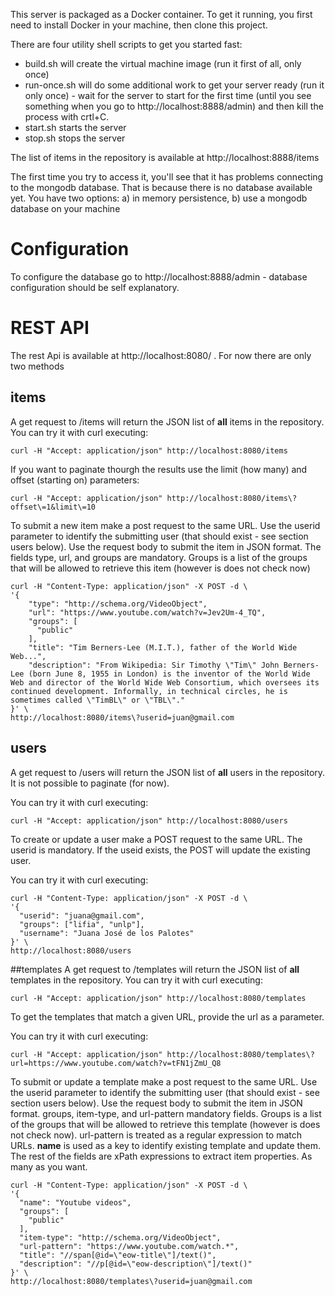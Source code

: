 This server is packaged as a Docker container.
To get it running, you first need to install Docker in your machine, then clone this project.

There are four utility shell scripts to get you started fast:

* build.sh will create the virtual machine image (run it first of all, only once)
* run-once.sh will do some additional work to get your server ready (run it only once) - wait for the server to start for the first time (until you see something when you go to http://localhost:8888/admin) and then kill the process with crtl+C.
* start.sh starts the server
* stop.sh stops the server

The list of items in the repository is available at http://localhost:8888/items

The first time you try to access it, you'll see that it has problems connecting to the mongodb database. That is because there is no database available yet. You have two options:
a) in memory persistence, b) use a mongodb database on your machine

# Configuration
To configure the database go to http://localhost:8888/admin - database configuration should be self explanatory.

# REST API
The rest Api is available at http://localhost:8080/ . For now there are only two methods

## items
A get request to /items will return the JSON list of __all__ items in the repository.
You can try it with curl executing:
```
curl -H "Accept: application/json" http://localhost:8080/items
```
If you want to paginate thourgh the results use the limit (how many) and offset (starting on) parameters:

```
curl -H "Accept: application/json" http://localhost:8080/items\?offset\=1&limit\=10
```

To submit a new item make a post request to the same URL. Use the userid parameter to identify the submitting user (that should exist - see section users below). Use the request body to submit the item in JSON format.
The fields type, url, and groups are mandatory. Groups is a list of the groups that will be allowed to retrieve this item (however is does not check now)

```
curl -H "Content-Type: application/json" -X POST -d \
'{
    "type": "http://schema.org/VideoObject",
    "url": "https://www.youtube.com/watch?v=Jev2Um-4_TQ",
    "groups": [
      "public"
    ],
    "title": "Tim Berners-Lee (M.I.T.), father of the World Wide Web...",
    "description": "From Wikipedia: Sir Timothy \"Tim\" John Berners-Lee (born June 8, 1955 in London) is the inventor of the World Wide Web and director of the World Wide Web Consortium, which oversees its continued development. Informally, in technical circles, he is sometimes called \"TimBL\" or \"TBL\"."
}' \
http://localhost:8080/items\?userid=juan@gmail.com
```
## users
A get request to /users will return the JSON list of __all__ users in the repository. It is not possible to paginate (for now).

You can try it with curl executing:
```
curl -H "Accept: application/json" http://localhost:8080/users
```

To create or update a user make a POST request to the same URL. The userid is mandatory. If the useid exists, the POST will update the existing user.

You can try it with curl executing:
```
curl -H "Content-Type: application/json" -X POST -d \
'{
  "userid": "juana@gmail.com",
  "groups": ["lifia", "unlp"],
  "username": "Juana José de los Palotes"
}' \
http://localhost:8080/users
```
##templates
A get request to /templates will return the JSON list of __all__ templates in the repository.
You can try it with curl executing:
```
curl -H "Accept: application/json" http://localhost:8080/templates
```

To get the templates that match a given URL, provide the url as a parameter.

You can try it with curl executing:
```
curl -H "Accept: application/json" http://localhost:8080/templates\?url=https://www.youtube.com/watch?v=tFN1jZmU_Q8
```

To submit or update a template make a post request to the same URL. Use the userid parameter to identify the submitting user (that should exist - see section users below). Use the request body to submit the item in JSON format.
groups, item-type, and url-pattern mandatory fields.  Groups is a list of the groups that will be allowed to retrieve this template (however is does not check now). url-pattern is treated as a regular expression to match URLs. __name__ is used as a key to identify existing template and update them. The rest of the fields are xPath expressions to extract item properties. As many as you want.

```
curl -H "Content-Type: application/json" -X POST -d \
'{
  "name": "Youtube videos",
  "groups": [
    "public"
  ],
  "item-type": "http://schema.org/VideoObject",
  "url-pattern": "https://www.youtube.com/watch.*",
  "title": "//span[@id=\"eow-title\"]/text()",
  "description": "//p[@id=\"eow-description\"]/text()"
}' \
http://localhost:8080/templates\?userid=juan@gmail.com

```
